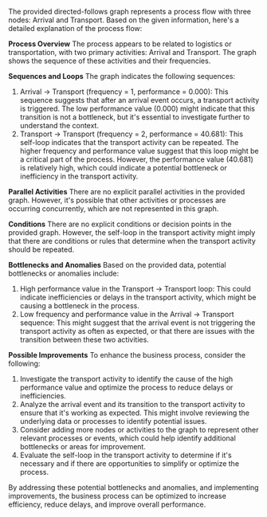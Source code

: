 The provided directed-follows graph represents a process flow with three nodes: Arrival and Transport. Based on the given information, here's a detailed explanation of the process flow:

**Process Overview**
The process appears to be related to logistics or transportation, with two primary activities: Arrival and Transport. The graph shows the sequence of these activities and their frequencies.

**Sequences and Loops**
The graph indicates the following sequences:

1. Arrival -> Transport (frequency = 1, performance = 0.000): This sequence suggests that after an arrival event occurs, a transport activity is triggered. The low performance value (0.000) might indicate that this transition is not a bottleneck, but it's essential to investigate further to understand the context.
2. Transport -> Transport (frequency = 2, performance = 40.681): This self-loop indicates that the transport activity can be repeated. The higher frequency and performance value suggest that this loop might be a critical part of the process. However, the performance value (40.681) is relatively high, which could indicate a potential bottleneck or inefficiency in the transport activity.

**Parallel Activities**
There are no explicit parallel activities in the provided graph. However, it's possible that other activities or processes are occurring concurrently, which are not represented in this graph.

**Conditions**
There are no explicit conditions or decision points in the provided graph. However, the self-loop in the transport activity might imply that there are conditions or rules that determine when the transport activity should be repeated.

**Bottlenecks and Anomalies**
Based on the provided data, potential bottlenecks or anomalies include:

1. High performance value in the Transport -> Transport loop: This could indicate inefficiencies or delays in the transport activity, which might be causing a bottleneck in the process.
2. Low frequency and performance value in the Arrival -> Transport sequence: This might suggest that the arrival event is not triggering the transport activity as often as expected, or that there are issues with the transition between these two activities.

**Possible Improvements**
To enhance the business process, consider the following:

1. Investigate the transport activity to identify the cause of the high performance value and optimize the process to reduce delays or inefficiencies.
2. Analyze the arrival event and its transition to the transport activity to ensure that it's working as expected. This might involve reviewing the underlying data or processes to identify potential issues.
3. Consider adding more nodes or activities to the graph to represent other relevant processes or events, which could help identify additional bottlenecks or areas for improvement.
4. Evaluate the self-loop in the transport activity to determine if it's necessary and if there are opportunities to simplify or optimize the process.

By addressing these potential bottlenecks and anomalies, and implementing improvements, the business process can be optimized to increase efficiency, reduce delays, and improve overall performance.
